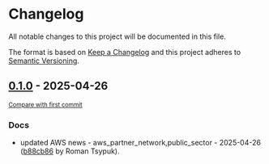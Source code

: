 # Changelog

All notable changes to this project will be documented in this file.

The format is based on [Keep a Changelog](http://keepachangelog.com/en/1.0.0/)
and this project adheres to [Semantic Versioning](http://semver.org/spec/v2.0.0.html).

<!-- insertion marker -->
## [0.1.0](https://github.com/tsypuk/aws-news/releases/tag/ver-2025-04-260.1.0) - 2025-04-26

<small>[Compare with first commit](https://github.com/tsypuk/aws-news/compare/dd4ca376880b40b05bb36f7364b2f716cabb549b...ver-2025-04-26)</small>

### Docs

- updated AWS news - aws_partner_network,public_sector - 2025-04-26 ([b88cb86](https://github.com/tsypuk/aws-news/commit/b88cb861843b3d1b2ec813351333f2810250eba5) by Roman Tsypuk).

